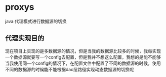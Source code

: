 # proxys
java 代理模式进行数据源的切换

##  代理实现目的
现在项目上实现的是多数据源的情况，但是当我的数据源比较多的时候，我每实现一个数据源就要写一个config去配置，但是我并不想这么配置，我想的是能不能够当我使用同一个config的情况下，在配置文件中配置了不同的数据源的时候，使用不同的数据源的时候能不能根据dao层路径实现动态数据源的切换呢
